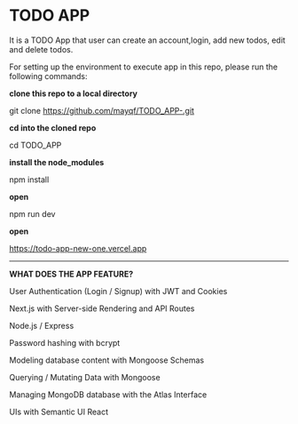 # TODO APP

It is a TODO App that user can create an account,login, add new todos, edit and delete todos.

For setting up the environment to execute app in this repo, please run the following commands:

**clone this repo to a local directory**

git clone https://github.com/mayqf/TODO_APP-.git

**cd into the cloned repo**

cd TODO_APP

**install the node_modules**

npm install

**open**

npm run dev

**open**

https://todo-app-new-one.vercel.app


---


**WHAT DOES THE APP FEATURE?**

User Authentication (Login / Signup) with JWT and Cookies

Next.js with Server-side Rendering and API Routes

Node.js / Express 

Password hashing with bcrypt

Modeling database content with Mongoose Schemas

Querying / Mutating Data with Mongoose

Managing MongoDB database with the Atlas Interface

UIs with Semantic UI React






